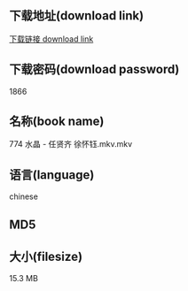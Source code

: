 ## 下载地址(download link)
[下载链接 download link](https://voluble-croquembouche-d321dc.netlify.app/?s=774+%E6%B0%B4%E6%99%B6+-+%E4%BB%BB%E8%B4%A4%E9%BD%90+%E5%BE%90%E6%80%80%E9%92%B0.mkv)

## 下载密码(download password)
1866

## 名称(book name)
774 水晶 - 任贤齐 徐怀钰.mkv.mkv

## 语言(language)
chinese

## MD5


## 大小(filesize)
15.3 MB
